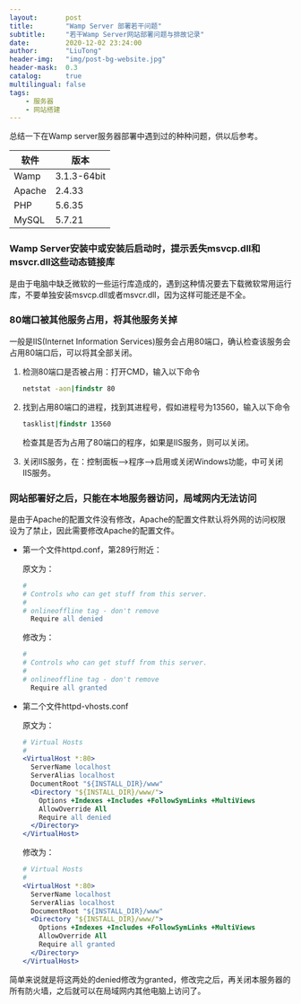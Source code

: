 ```yaml
---
layout:       post
title:        "Wamp Server 部署若干问题"
subtitle:     "若干Wamp Server网站部署问题与排故记录"
date:         2020-12-02 23:24:00
author:       "LiuTong"
header-img:   "img/post-bg-website.jpg"
header-mask:  0.3
catalog:      true
multilingual: false
tags:
    - 服务器
    - 网站搭建
---
```


总结一下在Wamp server服务器部署中遇到过的种种问题，供以后参考。

|  软件   | 版本  |
|  ----  | ----  |
| Wamp  | 3.1.3-64bit |
| Apache | 2.4.33 |
| PHP | 5.6.35 |
| MySQL | 5.7.21 |

### Wamp Server安装中或安装后启动时，提示丢失msvcp.dll和msvcr.dll这些动态链接库
   
是由于电脑中缺乏微软的一些运行库造成的，遇到这种情况要去下载微软常用运行库，不要单独安装msvcp.dll或者msvcr.dll，因为这样可能还是不全。

### 80端口被其他服务占用，将其他服务关掉

一般是IIS(Internet Information Services)服务会占用80端口，确认检查该服务会占用80端口后，可以将其全部关闭。

1. 检测80端口是否被占用：打开CMD，输入以下命令
    ```cmd
    netstat -aon|findstr 80
    ```

2. 找到占用80端口的进程，找到其进程号，假如进程号为13560，输入以下命令
    ```cmd
    tasklist|findstr 13560
    ```
    检查其是否为占用了80端口的程序，如果是IIS服务，则可以关闭。

3. 关闭IIS服务，在：控制面板-->程序-->启用或关闭Windows功能，中可关闭IIS服务。

### 网站部署好之后，只能在本地服务器访问，局域网内无法访问

是由于Apache的配置文件没有修改，Apache的配置文件默认将外网的访问权限设为了禁止，因此需要修改Apache的配置文件。

- 第一个文件httpd.conf，第289行附近：

    原文为：
    ```apache
    #
    # Controls who can get stuff from this server.
    #
    # onlineoffline tag - don't remove
      Require all denied
    ```
    修改为：
    ```apache
    #
    # Controls who can get stuff from this server.
    #
    # onlineoffline tag - don't remove
      Require all granted
    ```

- 第二个文件httpd-vhosts.conf

    原文为：
    ```apache
    # Virtual Hosts
    #
    <VirtualHost *:80>
      ServerName localhost
      ServerAlias localhost
      DocumentRoot "${INSTALL_DIR}/www"
      <Directory "${INSTALL_DIR}/www/">
        Options +Indexes +Includes +FollowSymLinks +MultiViews
        AllowOverride All
        Require all denied
      </Directory>
    </VirtualHost>
    ```
    修改为：
    ```apache
    # Virtual Hosts
    #
    <VirtualHost *:80>
      ServerName localhost
      ServerAlias localhost
      DocumentRoot "${INSTALL_DIR}/www"
      <Directory "${INSTALL_DIR}/www/">
        Options +Indexes +Includes +FollowSymLinks +MultiViews
        AllowOverride All
        Require all granted
      </Directory>
    </VirtualHost>
    ```

简单来说就是将这两处的denied修改为granted，修改完之后，再关闭本服务器的所有防火墙，之后就可以在局域网内其他电脑上访问了。
